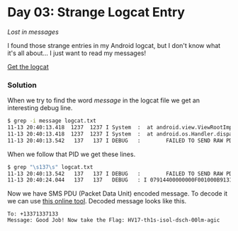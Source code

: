 # Day 03: Strange Logcat Entry

*Lost in messages*

I found those strange entries in my Android logcat, but I don't know what it's all about... I just want to read my messages!

[Get the logcat](files/logcat.txt "logcat.txt")

### Solution

When we try to find the word *message* in the logcat file we get an interesting debug line.

```bash
$ grep -i message logcat.txt
11-13 20:40:13.418  1237  1237 I System  : 	at android.view.ViewRootImpl$ViewRootHandler.handleMessage(ViewRootImpl.java:2818)
11-13 20:40:13.418  1237  1237 I System  : 	at android.os.Handler.dispatchMessage(Handler.java:99)
11-13 20:40:13.542   137   137 I DEBUG   : 	      FAILED TO SEND RAW PDU MESSAGE
```

When we follow that PID we get these lines. 

```bash
$ grep "\s137\s" logcat.txt 
11-13 20:40:13.542   137   137 I DEBUG	 : 	      FAILED TO SEND RAW PDU MESSAGE
11-13 20:40:24.044   137   137   DEBUG   : I 07914400000000F001000B913173317331F300003AC7F79B0C52BEC52190F37D07D1C3EB32888E2E838CECF05907425A63B7161D1D9BB7D2F337BB459E8FD12D188CDD6E85CFE931
```

Now we have SMS PDU (Packet Data Unit) encoded message. To decode it we can use [this online tool](https://www.diafaan.com/sms-tutorials/gsm-modem-tutorial/online-sms-pdu-decoder/ "Online SMS PDU Decoder"). Decoded message looks like this.

```
To: +13371337133
Message: Good Job! Now take the Flag: HV17-th1s-isol-dsch-00lm-agic
```